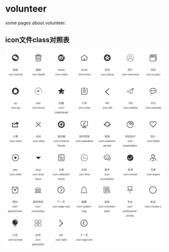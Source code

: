 # volunteer
some pages about volunteer.

## icon文件class对照表
![Alt text](/font_demo/fontDemo.jpg "iconfont")
![Alt text](/font_demo/fontDemo_2.jpg "iconfont")